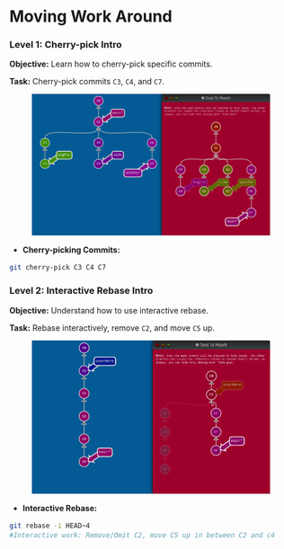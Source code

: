 # Moving Work Around

### Level 1: Cherry-pick Intro

**Objective:** Learn how to cherry-pick specific commits.

**Task:** Cherry-pick commits `C3`, `C4`, and `C7`.

<figure><img src="../../.gitbook/assets/ Moving Work Around  image 1.png" alt=""><figcaption></figcaption></figure>

* **Cherry-picking Commits:**

```bash
git cherry-pick C3 C4 C7
```

### Level 2: Interactive Rebase Intro

**Objective:** Understand how to use interactive rebase.

**Task:** Rebase interactively, remove `C2`, and move `C5` up.

<figure><img src="../../.gitbook/assets/ Moving Work Around  image 2.png" alt=""><figcaption></figcaption></figure>

* **Interactive Rebase:**

```bash
git rebase -i HEAD~4
#Interactive work: Remove/Omit C2, move C5 up in between C2 and c4
```
